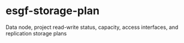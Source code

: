 # esgf-storage-plan
Data node, project read-write status, capacity, access interfaces, and replication storage plans
